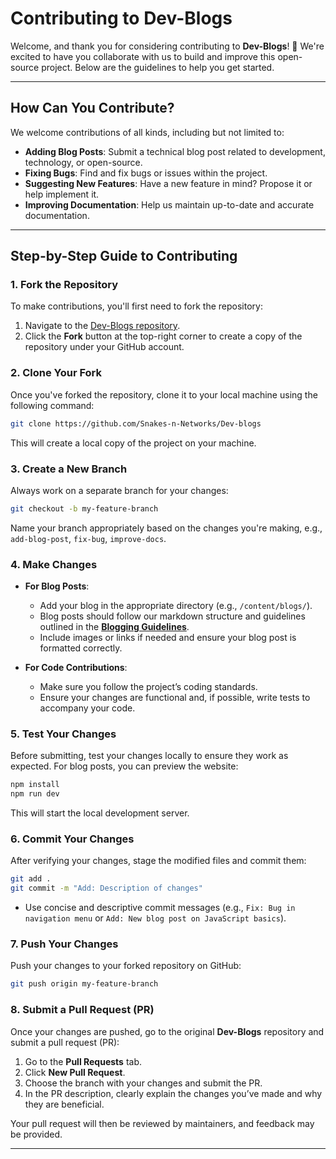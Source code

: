 # **Contributing to Dev-Blogs**

Welcome, and thank you for considering contributing to **Dev-Blogs**! 🙌 We're excited to have you collaborate with us to build and improve this open-source project. Below are the guidelines to help you get started.

---

## **How Can You Contribute?**

We welcome contributions of all kinds, including but not limited to:

- **Adding Blog Posts**: Submit a technical blog post related to development, technology, or open-source.
- **Fixing Bugs**: Find and fix bugs or issues within the project.
- **Suggesting New Features**: Have a new feature in mind? Propose it or help implement it.
- **Improving Documentation**: Help us maintain up-to-date and accurate documentation.

---

## **Step-by-Step Guide to Contributing**

### **1. Fork the Repository**
To make contributions, you'll first need to fork the repository:
1. Navigate to the [Dev-Blogs repository](#).
2. Click the **Fork** button at the top-right corner to create a copy of the repository under your GitHub account.

### **2. Clone Your Fork**
Once you've forked the repository, clone it to your local machine using the following command:
```bash
git clone https://github.com/Snakes-n-Networks/Dev-blogs
```
This will create a local copy of the project on your machine.

### **3. Create a New Branch**
Always work on a separate branch for your changes:
```bash
git checkout -b my-feature-branch
```
Name your branch appropriately based on the changes you're making, e.g., `add-blog-post`, `fix-bug`, `improve-docs`.

### **4. Make Changes**
- **For Blog Posts**:
  - Add your blog in the appropriate directory (e.g., `/content/blogs/`).
  - Blog posts should follow our markdown structure and guidelines outlined in the **[Blogging Guidelines](#)**.
  - Include images or links if needed and ensure your blog post is formatted correctly.

- **For Code Contributions**:
  - Make sure you follow the project’s coding standards.
  - Ensure your changes are functional and, if possible, write tests to accompany your code.

### **5. Test Your Changes**
Before submitting, test your changes locally to ensure they work as expected. For blog posts, you can preview the website:
```bash
npm install
npm run dev
```
This will start the local development server.

### **6. Commit Your Changes**
After verifying your changes, stage the modified files and commit them:
```bash
git add .
git commit -m "Add: Description of changes"
```
- Use concise and descriptive commit messages (e.g., `Fix: Bug in navigation menu` or `Add: New blog post on JavaScript basics`).

### **7. Push Your Changes**
Push your changes to your forked repository on GitHub:
```bash
git push origin my-feature-branch
```

### **8. Submit a Pull Request (PR)**
Once your changes are pushed, go to the original **Dev-Blogs** repository and submit a pull request (PR):
1. Go to the **Pull Requests** tab.
2. Click **New Pull Request**.
3. Choose the branch with your changes and submit the PR.
4. In the PR description, clearly explain the changes you’ve made and why they are beneficial.

Your pull request will then be reviewed by maintainers, and feedback may be provided.

---

